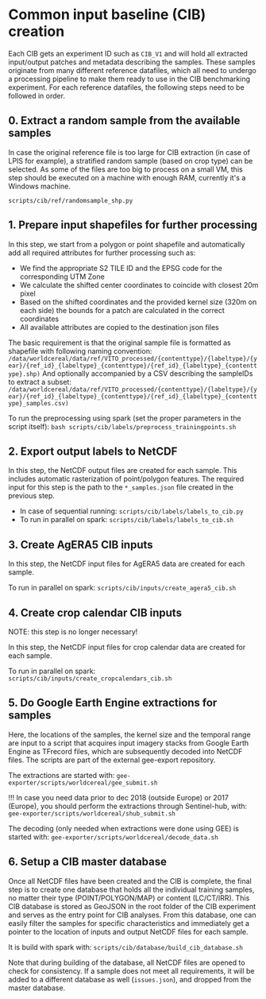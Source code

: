 # Common input baseline (CIB) creation

Each CIB gets an experiment ID such as `CIB_V1` and will hold all extracted input/output patches and metadata describing the samples. These samples originate from many different reference datafiles, which all need to undergo a processing pipeline to make them ready to use in the CIB benchmarking experiment. For each reference datafiles, the following steps need to be followed in order.

## 0. Extract a random sample from the available samples
In case the original reference file is too large for CIB extraction (in case of LPIS for example), a stratified random sample (based on crop type) can be selected.
As some of the files are too big to process on a small VM, this step should be executed on a machine with enough RAM, currently it's a Windows machine.

`scripts/cib/ref/randomsample_shp.py`

## 1. Prepare input shapefiles for further processing
In this step, we start from a polygon or point shapefile and automatically add all required attributes for further processing such as:
- We find the appropriate S2 TILE ID and the EPSG code for the corresponding UTM Zone
- We calculate the shifted center coordinates to coincide with closest 20m pixel
- Based on the shifted coordinates and the provided kernel size (320m on each side) the bounds for a patch are calculated in the correct coordinates
- All available attributes are copied to the destination json files

The basic requirement is that the original sample file is formatted as shapefile with following naming convention:
`/data/worldcereal/data/ref/VITO_processed/{contenttype}/{labeltype}/{year}/{ref_id}_{labeltype}_{contenttype}/{ref_id}_{labeltype}_{contenttype}.shp)`
And optionally accompanied by a CSV describing the sampleIDs to extract a subset:
`/data/worldcereal/data/ref/VITO_processed/{contenttype}/{labeltype}/{year}/{ref_id}_{labeltype}_{contenttype}/{ref_id}_{labeltype}_{contenttype}_samples.csv)`

To run the preprocessing using spark (set the proper parameters in the script itself):
`bash scripts/cib/labels/preprocess_trainingpoints.sh`

## 2. Export output labels to NetCDF
In this step, the NetCDF output files are created for each sample. This includes automatic rasterization of point/polygon features. The required input for this step is the path to the `*_samples.json` file created in the previous step.

- In case of sequential running: `scripts/cib/labels/labels_to_cib.py`
- To run in parallel on spark: `scripts/cib/labels/labels_to_cib.sh`

## 3. Create AgERA5 CIB inputs
In this step, the NetCDF input files for AgERA5 data are created for each sample.

To run in parallel on spark: `scripts/cib/inputs/create_agera5_cib.sh`

## 4. Create crop calendar CIB inputs

NOTE: this step is no longer necessary!

In this step, the NetCDF input files for crop calendar data are created for each sample.

To run in parallel on spark: `scripts/cib/inputs/create_cropcalendars_cib.sh`

## 5. Do Google Earth Engine extractions for samples
Here, the locations of the samples, the kernel size and the temporal range are input to a script that acquires input imagery stacks from Google Earth Engine as TFrecord files, which are subsequently decoded into NetCDF files. The scripts are part of the external gee-export repository.

The extractions are started with:
`gee-exporter/scripts/worldcereal/gee_submit.sh`

!!! In case you need data prior to dec 2018 (outside Europe) or 2017 (Europe), you should perform the extractions through Sentinel-hub, with:
`gee-exporter/scripts/worldcereal/shub_submit.sh`

The decoding (only needed when extractions were done using GEE) is started with:
`gee-exporter/scripts/worldcereal/decode_data.sh`

## 6. Setup a CIB master database
Once all NetCDF files have been created and the CIB is complete, the final step is to create one database that holds all the individual training samples, no matter their type (POINT/POLYGON/MAP) or content (LC/CT/IRR). This CIB database is stored as GeoJSON in the root folder of the CIB experiment and serves as the entry point for CIB analyses. From this database, one can easily filter the samples for specific characteristics and immediately get a pointer to the location of inputs and output NetCDF files for each sample.

It is build with spark with: 
`scripts/cib/database/build_cib_database.sh`

Note that during building of the database, all NetCDF files are opened to check for consistency. If a sample does not meet all requirements, it will be added to a different database as well (`issues.json`), and dropped from the master database.
